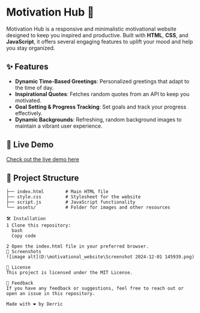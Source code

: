# Motivation Hub 🌟

Motivation Hub is a responsive and minimalistic motivational website designed to keep you inspired and productive. Built with **HTML**, **CSS**, and **JavaScript**, it offers several engaging features to uplift your mood and help you stay organized.

## ✨ Features

- **Dynamic Time-Based Greetings**: Personalized greetings that adapt to the time of day.
- **Inspirational Quotes**: Fetches random quotes from an API to keep you motivated.
- **Goal Setting & Progress Tracking**: Set goals and track your progress effectively.
- **Dynamic Backgrounds**: Refreshing, random background images to maintain a vibrant user experience.

## 🚀 Live Demo

[Check out the live demo here](#)

## 📂 Project Structure

```plaintext
├── index.html        # Main HTML file
├── style.css         # Stylesheet for the website
├── script.js         # JavaScript functionality
└── assets/           # Folder for images and other resources

🛠️ Installation
1 Clone this repository:
  bash
  Copy code

2 Open the index.html file in your preferred browser.
📸 Screenshots
![image alt](D:\motivational_website\Screenshot 2024-12-01 145939.png)

📝 License
This project is licensed under the MIT License.

💬 Feedback
If you have any feedback or suggestions, feel free to reach out or open an issue in this repository.

Made with ❤️ by Derric
```
